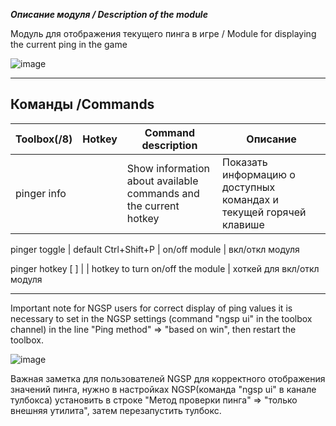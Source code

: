 ***Описание модуля / Description of the module***

Модуль для отображения текущего пинга в игре / Module for displaying the current ping in the game

![image](https://github.com/user-attachments/assets/acae9422-dd99-4ea0-bfe8-ff8ed7cc6df0)

____________________________________________________________________________________________________________________________________________________________________________

## Команды /Commands
Toolbox(/8) | Hotkey | Command description | Описание
--- | --- | --- | ---
pinger info |  | Show information about available commands and the current hotkey | Показать информацию о доступных командах и текущей горячей клавише

pinger toggle | default Ctrl+Shift+P | on/off module | вкл/откл модуля 

pinger hotkey [ ] |  | hotkey to turn on/off the module | хоткей для вкл/откл модуля 
____________________________________________________________________________________________________________________________________________________________________________

Important note for NGSP users for correct display of ping values ​​it is necessary to set in the NGSP settings (command "ngsp ui" in the toolbox channel) in the line "Ping method" => "based on win", then restart the toolbox.

![image](https://github.com/user-attachments/assets/07a7a038-9756-4a8e-b283-b04b2ab9beab)

Важная заметка для пользователей NGSP для корректного отображения значений пинга, нужно в настройках NGSP(команда "ngsp ui" в канале тулбокса) установить в строке "Метод проверки пинга" => "только внешняя утилита", затем перезапустить тулбокс.